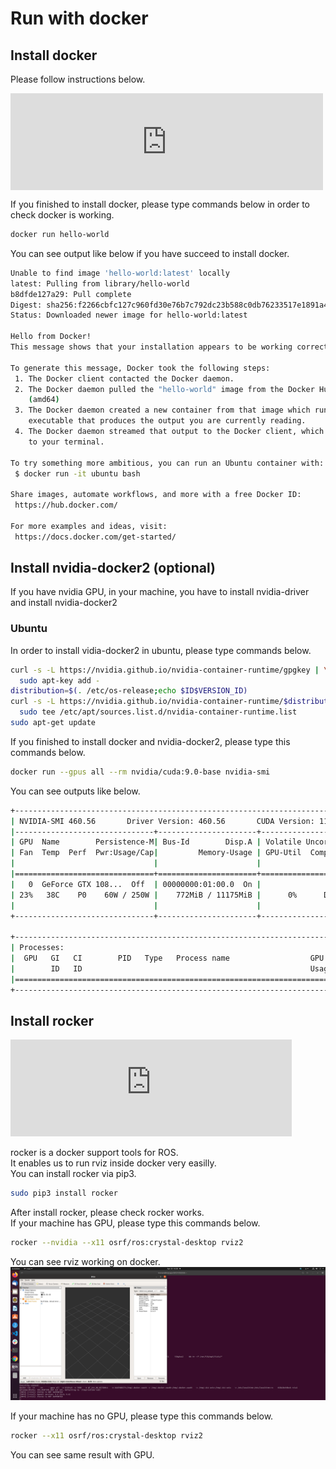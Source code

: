 # Run with docker

## Install docker

Please follow instructions below.

<iframe
    src="https://hatenablog-parts.com/embed?url=https%3A%2F%2Fdocs.docker.com%2Fengine%2Finstall%2F" 
    title="Install Docker Engine" 
    class="embed-card embed-webcard"
    scrolling="no"
    frameborder="0"
    style="display: block; width: 100%; height: 155px; max-width: 500px; margin: 10px 0px;">
</iframe>

If you finished to install docker, please type commands below in order to check docker is working.
```bash
docker run hello-world
```

You can see output like below if you have succeed to install docker.  
```bash
Unable to find image 'hello-world:latest' locally
latest: Pulling from library/hello-world
b8dfde127a29: Pull complete 
Digest: sha256:f2266cbfc127c960fd30e76b7c792dc23b588c0db76233517e1891a4e357d519
Status: Downloaded newer image for hello-world:latest

Hello from Docker!
This message shows that your installation appears to be working correctly.

To generate this message, Docker took the following steps:
 1. The Docker client contacted the Docker daemon.
 2. The Docker daemon pulled the "hello-world" image from the Docker Hub.
    (amd64)
 3. The Docker daemon created a new container from that image which runs the
    executable that produces the output you are currently reading.
 4. The Docker daemon streamed that output to the Docker client, which sent it
    to your terminal.

To try something more ambitious, you can run an Ubuntu container with:
 $ docker run -it ubuntu bash

Share images, automate workflows, and more with a free Docker ID:
 https://hub.docker.com/

For more examples and ideas, visit:
 https://docs.docker.com/get-started/
```

## Install nvidia-docker2 (optional)

If you have nvidia GPU, in your machine, you have to install nvidia-driver and install nvidia-docker2

### Ubuntu

In order to install vidia-docker2 in ubuntu, please type commands below.

```bash
curl -s -L https://nvidia.github.io/nvidia-container-runtime/gpgkey | \
  sudo apt-key add -
distribution=$(. /etc/os-release;echo $ID$VERSION_ID)
curl -s -L https://nvidia.github.io/nvidia-container-runtime/$distribution/nvidia-container-runtime.list | \
  sudo tee /etc/apt/sources.list.d/nvidia-container-runtime.list
sudo apt-get update
```

If you finished to install docker and nvidia-docker2, please type this commands below.

```bash
docker run --gpus all --rm nvidia/cuda:9.0-base nvidia-smi
```

You can see outputs like below.

```bash
+-----------------------------------------------------------------------------+
| NVIDIA-SMI 460.56       Driver Version: 460.56       CUDA Version: 11.2     |
|-------------------------------+----------------------+----------------------+
| GPU  Name        Persistence-M| Bus-Id        Disp.A | Volatile Uncorr. ECC |
| Fan  Temp  Perf  Pwr:Usage/Cap|         Memory-Usage | GPU-Util  Compute M. |
|                               |                      |               MIG M. |
|===============================+======================+======================|
|   0  GeForce GTX 108...  Off  | 00000000:01:00.0  On |                  N/A |
| 23%   38C    P0    60W / 250W |    772MiB / 11175MiB |      0%      Default |
|                               |                      |                  N/A |
+-------------------------------+----------------------+----------------------+
                                                                               
+-----------------------------------------------------------------------------+
| Processes:                                                                  |
|  GPU   GI   CI        PID   Type   Process name                  GPU Memory |
|        ID   ID                                                   Usage      |
|=============================================================================|
+-----------------------------------------------------------------------------+
```

## Install rocker

<iframe 
  class="hatenablogcard" 
  style="width:100%;height:155px;max-width:450px;" 
  title="rocker" 
  src="https://hatenablog-parts.com/embed?url=https://github.com/osrf/rocker" 
  width="300" height="150" frameborder="0" scrolling="no">
</iframe>

rocker is a docker support tools for ROS.  
It enables us to run rviz inside docker very easilly.  
You can install rocker via pip3.
```bash
sudo pip3 install rocker
```

After install rocker, please check rocker works.  
If your machine has GPU, please type this commands below.  
```bash
rocker --nvidia --x11 osrf/ros:crystal-desktop rviz2
```
You can see rviz working on docker.  
![Runnig rviz inside rocker](../image/rviz_with_rocker.png "runnig rviz inside rocker.")

If your machine has no GPU, please type this commands below.  
```bash
rocker --x11 osrf/ros:crystal-desktop rviz2
```
You can see same result with GPU.
